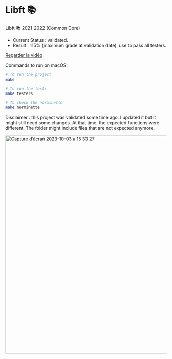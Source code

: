# Libft 📚

Libft 📚 2021-2022 (Common Core)

- Current Status : validated.
- Result : 115% (maximum grade at validation date), use to pass all testers.

[Regarder la vidéo](https://youtu.be/Up4B6zOuE0k)

Commands to run on macOS:

```sh
# To run the project
make

# To run the tests
make testers

# To check the norminette
make norminette
```

Disclaimer : this project was validated some time ago. I updated it but it might still need some changes.
At that time, the expected functions were different. The folder might include files that are not expected anymore.

<img width="680" alt="Capture d’écran 2023-10-03 à 15 33 27" src="https://github.com/malatinipro/libft/assets/77189438/cf5f6ea3-fc9c-4106-9251-44a54aa1e633">
